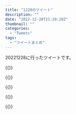 ```yaml
---
title: "1228のツイート"
description: ""
date: "2022-12-28T21:20:20Z"
thumbnail: ""
categories:
  - "Tweets"
tags:
  - "ツイートまとめ"
---
```

20221228に行ったツイートです。
<!--more-->
{{<tweetlike text="更新 20221227のツイートまとめ https://t.co/H0qGB7WQkw 787　December 28, 2022 at 06:20AM" screenname="jme/k.h (@JME_KH)" url="https://twitter.com/JME_KH/status/1607849006503272450?ref_src=twsrc%5Etfw" date="December 27 2022">}}

{{<tweetlike text="この時間に出勤した経験がないから人の量に慣れない" screenname="jme/k.h (@JME_KH)" url="https://twitter.com/JME_KH/status/1607877155173826561?ref_src=twsrc%5Etfw" date="December 27 2022">}}

{{<tweetlike text="投票はこれだったか" screenname="jme/k.h (@JME_KH)" url="https://twitter.com/JME_KH/status/1608056242467110913?ref_src=twsrc%5Etfw" date="December 28 2022">}}

{{<tweetlike text="ってことは紅白のサプライズはドットムジカ発動しか\nいや、ウタ的にトットムジカ発動にはそこまでメリット無いからな" screenname="jme/k.h (@JME_KH)" url="https://twitter.com/JME_KH/status/1608057937347633152?ref_src=twsrc%5Etfw" date="December 28 2022">}}

{{<tweetlike text="適当にリツイートしてるから気づいてなかったけど、カラーも無料なのか\nだからカラーの画像引用してる人がいたのか" screenname="jme/k.h (@JME_KH)" url="https://twitter.com/JME_KH/status/1608067772462006276?ref_src=twsrc%5Etfw" date="December 28 2022">}}

